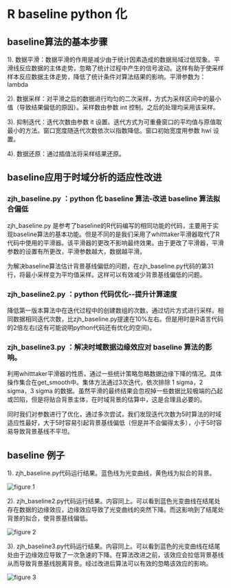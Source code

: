 # R baseline python 化

## baseline算法的基本步骤

1). 数据平滑：数据平滑的作用是减少由于统计因素造成的数据局域过低现象。平滑线反应数据的主体走势，忽略了统计过程中产生的信号波动。这样有助于使采样样本反应数据主体走势，降低了统计条件对算法结果的影响。平滑参数为：lambda

2). 数据采样：对平滑之后的数据进行均匀的二次采样，方式为采样区间中的最小值（导致结果偏低的原因）。采样数由参数 int 控制。之后的处理均采用该采样。

3). 抑制迭代：迭代次数由参数 it 设置。迭代方式为可重叠窗口的平均值与原值取最小的方法。窗口宽度随迭代次数依次以指数降低。窗口初始宽度用参数 hwi 设置。

4). 数据还原：通过插值法将采样结果还原。

## baseline应用于时域分析的适应性改进

### zjh_baseline.py ：python 化 baseline 算法-改进 baseline 算法拟合偏低

zjh_baseline.py 是参考了baseline的R代码编写的相同功能的代码，主要用于实现baseline算法的基本功能。但是不同的是我们采用了whitttaker平滑器取代了R代码中使用的平滑器。该平滑器的更改不影响最终效果。由于更改了平滑器，平滑参数的设置有所更改，平滑参数越大，数据越平滑。

为解决baseline算法估计背景基线偏低的问题，在zjh_baseline.py代码的第31行，将最小采样变为平均值采样。这样可以有效减少背景基线偏低的问题。

### zjh_baseline2.py ：python 代码优化--提升计算速度

降低第一版本算法中在迭代过程中的创建数组的次数。通过切片方式进行采样。相同数据相同迭代次数，比zjh_baseline.py提速在10%左右。但是用时是R语言代码的2倍左右(这有可能说明python代码还有优化的空间)。

### zjh_baseline3.py ：解决时域数据边缘效应对 baseline 算法的影响。

利用whitttaker平滑器的性质，通过一些统计策略忽略数据边缘下降的情况。具体操作集合在get_smooth中。集体方法通过3次迭代，依次排除 1 sigma，2 sigma，3 sigma 的数据。虽然平滑的最终结果会忽视掉一些数据比较极端的凸起或凹陷，但是将贴合背景主体，在时域背景的估算中，这是合理且必要的。

同时我们对参数进行了优化，通过多次尝试，我们发现迭代次数为5时算法的时域适应性最好，大于5时容易引起背景基线偏低（但是并不会偏得太多），小于5时容易导致背景基线不平坦。

## baseline 例子

1). zjh_baseline.py代码运行结果。蓝色线为光变曲线，黄色线为拟合的背景。

![figure 1](https://github.com/zoujinhang/my_work/blob/master/baseline/A_light_curve.png)


2). zjh_baseline2.py代码运行结果。内容同上。可以看到蓝色光变曲线在结尾处存在数据的边缘效应，边缘效应导致了光变曲线的突然下降。而这影响到了结尾处背景的拟合，使背景基线偏低。

![figure 2](https://github.com/zoujinhang/my_work/blob/master/baseline/A_light_curve2.png)


3). zjh_baseline3.py代码运行结果。内容同上。可以看到蓝色的光变曲线在结尾处由于边缘效应导致了一次急速的下降。在算法改进之前，该效应会拉低背景基线从而导致背景基线脱离背景。经过改进后算法可以有效的忽略该效应的影响。

![figure 3](https://github.com/zoujinhang/my_work/blob/master/baseline/A_light_curve3.png)


























